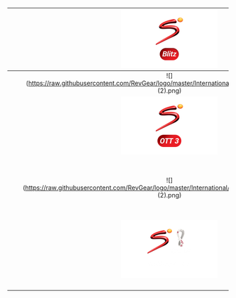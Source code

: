 | ![](https://raw.githubusercontent.com/RevGear/logo/master/International/SuperSport/SuperSport.png) | ![](https://raw.githubusercontent.com/RevGear/logo/master/International/SuperSport/SuperSportAction.png) | ![](https://raw.githubusercontent.com/RevGear/logo/master/International/SuperSport/SuperSportBlitz.png) | ![](https://raw.githubusercontent.com/RevGear/logo/master/International/SuperSport/SuperSportCricket.png) | ![](https://raw.githubusercontent.com/RevGear/logo/master/International/SuperSport/SuperSportESPN.png) | 
|:---:|:---:|:---:|:---:|:---:| 
| ![](https://raw.githubusercontent.com/RevGear/logo/master/International/SuperSport/SuperSportESPN2.png) | ![](https://raw.githubusercontent.com/RevGear/logo/master/International/SuperSport/SuperSportGinx.png) | ![](https://raw.githubusercontent.com/RevGear/logo/master/International/SuperSport/SuperSportGolf (2).png) | ![](https://raw.githubusercontent.com/RevGear/logo/master/International/SuperSport/SuperSportGrandstand (2).png) | ![](https://raw.githubusercontent.com/RevGear/logo/master/International/SuperSport/SuperSportMotorsport (2).png) | 
| ![](https://raw.githubusercontent.com/RevGear/logo/master/International/SuperSport/SuperSportOTT1.png) | ![](https://raw.githubusercontent.com/RevGear/logo/master/International/SuperSport/SuperSportOTT2.png) | ![](https://raw.githubusercontent.com/RevGear/logo/master/International/SuperSport/SuperSportOTT3.png) | ![](https://raw.githubusercontent.com/RevGear/logo/master/International/SuperSport/SuperSportOTT5.png) | ![](https://raw.githubusercontent.com/RevGear/logo/master/International/SuperSport/SuperSportOTT6.png) | 
| ![](https://raw.githubusercontent.com/RevGear/logo/master/International/SuperSport/SuperSportOTT7.png) | ![](https://raw.githubusercontent.com/RevGear/logo/master/International/SuperSport/SuperSportOTT8.png) | ![](https://raw.githubusercontent.com/RevGear/logo/master/International/SuperSport/SuperSportRugby (2).png) | ![](https://raw.githubusercontent.com/RevGear/logo/master/International/SuperSport/SuperSportTennis (2).png) | ![](https://raw.githubusercontent.com/RevGear/logo/master/International/SuperSport/SuperSportVariety2.png) | 
| ![](https://raw.githubusercontent.com/RevGear/logo/master/International/SuperSport/SuperSportVariety3.png) | ![](https://raw.githubusercontent.com/RevGear/logo/master/International/SuperSport/SuperSportVariety4.png) | ![](https://raw.githubusercontent.com/RevGear/logo/master/International/SuperSport/SuperSportWorldCupCentral.png) | ![](https://raw.githubusercontent.com/RevGear/logo/master/International/SuperSport/SuperSportWorldCupExtra.png) | ![](https://raw.githubusercontent.com/RevGear/logo/master/International/SuperSport/SuperSportWorldCupFanZone.png) | 
| ![](https://raw.githubusercontent.com/RevGear/logo/master/International/SuperSport/SuperSportWorldCupSelect1.png) | ![](https://raw.githubusercontent.com/RevGear/logo/master/International/SuperSport/SuperSportWorldCupSelect2.png)  | 

